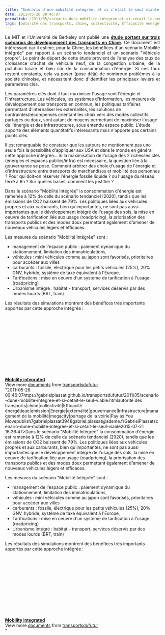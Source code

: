 ```yaml
---
title: "Scénario d'une mobilité intégrée, et si c'était le seul viable ?"
date: 2011-05-26 09:46:07
permalink: /2011/05/scenario-dune-mobilite-integree-et-si-cetait-le-seul-viable.html
tags: [autorité des transports, chine, collectivité, Efficacité énergétique, emission, Energie, externalité, gouvernance, Infrastructure, management de la mobilité, megacity, partage de la voirie, Pay as You Move]
---
```


<p style="text-align: justify;">Le MIT et l'Université de Berkeley ont publié une <strong><a href="https://www.jtlu.org/index.php/jtlu/article/view/151" target="_blank">étude portant sur trois scénarios de développement des transports en Chine</a></strong>. Ce document est intéressant car il estime, pour la Chine, les bénéfices d'un scénario Mobilité intégrée" par rapport à un scénario tendanciel et un scénario "Véhicule propre". Le point de départ de cette étude provient de l'analyse des taux de croissance d'achat de véhicule neuf, de la congestion urbaine, de la pollution locale et bien sûr de la consommation d'énergie. Si ces taux restent constants, cela va poser (pose déjà) de nombreux problèmes à la société chinoise, et nécessitent donc d'identifier les principaux leviers et paramètres clés.</p> <p style=""text-align: justify>Les paramètres clés dont il faut maximiser l'usage sont l'énergie et l'infrastructure. Les véhicules, les systèmes d'information, les mesures de développement des transports en commun, les politiques tarifaires permettant d'internaliser les externalités, les solutions de contraintes/récompenses orientant les choix vers des modes collectifs, partagés ou doux, sont autant de moyens permettant de maximiser l'usage de l'énergie et des infrastructures, sous entendu espace public. L'étude apporte des éléments quantitatifs intéressants mais n'apporte pas certains points clés.</p> <p style=""text-align: justify>Il est remarquable de constater que les auteurs ne mentionnent pas une seule fois la possibilité d'appliquer aux USA et dans le monde en général cette approche intégrée... Si la maximisation de l'usage des 2 richesses clés (énergies et espaces publics/infra) est nécessaire, la question liée à la gouvernance se pose. Comment arbitrer des choix d'usage de l'énergie et d'infrastructure entre transports de marchandises et mobilité des personnes ? Pour qui doit-on réserver l'énergie fossile liquide ? ou l'usage du réseau ferré à 8h ? Sur quelles bases, comment les justifier ? </p>  <!--more-->   <p style=""text-align: justify>Dans le scénario "Mobilité Intégrée" la consommation d'énergie est ramenée à 12% de celle du scénario tendanciel (2020), tandis que les émissions de CO2 baissent de 79%. Les politiques liées aux véhicules propres et aux carburants, bien qu'importantes, ne sont pas aussi importantes que le développement intégré de l'usage des sols, la mise en oeuvre de tarification liée aux usage (roadpricing), la priorisation des transports publics et des modes doux permettant également d'amener de nouveaux véhicules légers et efficaces.</p> <p style=""text-align: justify>Les mesures du scénario "Mobilité Intégrée" sont :</p> <ul> <li> <div style=""text-align: justify>management de l'espace public : paiement dynamique du stationnement, limitation des immatriculations,</div> </li> <li> <div style=""text-align: justify>véhicules : mini véhicules comme au japon sont favorisés, prioritaires pour accéder aux villes</div> </li> <li> <div style=""text-align: justify>carburants : fossile, électrique pour les petits véhicules (25%), 20% GNV, hybride, système de taxe équivalent à l'Europe,</div> </li> <li> <div style=""text-align: justify>Tarifications : mise en oeuvre d'un système de tarification à l'usage (roadpricing)</div> </li> <li> <div style=""text-align: justify>Urbanisme intégré : habitat - transport, services déservis par des modes lourds (BRT, train)</div> </li> </ul> <p style=""text-align: justify>Les résultats des simulations montrent des bénéfices très importants apportés par cette approche intégrée :</p> <p style=""text-align: justify> <a href="https://gabrielplassat.github.io/transportsdufutur/wp-content/uploads/sites/6/old/6a0120a66d2ad4970b014e88adc08e970d-800wi.jpg"" rel=""lightbox""><img rel=""lightbox[]"" alt=""Mob_int"" class=""asset  asset-image at-xid-6a0120a66d2ad4970b014e88adc08e970d"" src=""/wp-content/uploads/sites/6/old/6a0120a66d2ad4970b014e88adc08e970d-500wi.jpg"" style=""display: block margin-left: auto margin-right: auto title=""Mob_int"" /></a> <br /><a href="https://gabrielplassat.github.io/transportsdufutur/wp-content/uploads/sites/6/old/6a0120a66d2ad4970b0154328d3b93970c-800wi.jpg"" rel=""lightbox""><img rel=""lightbox[]"" alt=""Mob_int2"" class=""asset  asset-image at-xid-6a0120a66d2ad4970b0154328d3b93970c"" src=""/wp-content/uploads/sites/6/old/6a0120a66d2ad4970b0154328d3b93970c-500wi.jpg"" style=""display: block margin-left: auto margin-right: auto title=""Mob_int2"" /></a> <br /> <br /> <br /></p> <div id=""__ss_8097425"" style=""width: 477px><strong style=""display: block margin: 12px 0 4px><a href=""http://www.slideshare.net/transportsdufutur/mobility-integrated"" title=""Mobility integrated"">Mobility integrated</a></strong> <iframe frameborder=""0"" height=""510"" marginheight=""0"" marginwidth=""0"" scrolling=""no"" src=""http://www.slideshare.net/slideshow/embed_code/8097425"" width=""477""></iframe> <div style=""padding: 5px 0 12px>View more <a href=""http://www.slideshare.net/"">documents</a> from <a href=""http://www.slideshare.net/transportsdufutur"">transportsdufutur</a></div> </div>"2011-05-26 09:46:07https://gabrielplassat.github.io/transportsdufutur/2011/05/scenario-dune-mobilite-integree-et-si-cetait-le-seul-viable.htmlautorité des transports|chine|collectivité|Efficacité énergétique|emission|Energie|externalité|gouvernance|Infrastructure|management de la mobilité|megacity|partage de la voirie|Pay as You Movepublish7gabrielplassat3948gabriel.plassat@ademe.frGabrielPlassatscenario-dune-mobilite-integree-et-si-cetait-le-seul-viable2015-07-21 16:36:47>Dans le scénario "Mobilité Intégrée" la consommation d'énergie est ramenée à 12% de celle du scénario tendanciel (2020), tandis que les émissions de CO2 baissent de 79%. Les politiques liées aux véhicules propres et aux carburants, bien qu'importantes, ne sont pas aussi importantes que le développement intégré de l'usage des sols, la mise en oeuvre de tarification liée aux usage (roadpricing), la priorisation des transports publics et des modes doux permettant également d'amener de nouveaux véhicules légers et efficaces.</p> <p style=""text-align: justify>Les mesures du scénario "Mobilité Intégrée" sont :</p> <ul> <li> <div style=""text-align: justify>management de l'espace public : paiement dynamique du stationnement, limitation des immatriculations,</div> </li> <li> <div style=""text-align: justify>véhicules : mini véhicules comme au japon sont favorisés, prioritaires pour accéder aux villes</div> </li> <li> <div style=""text-align: justify>carburants : fossile, électrique pour les petits véhicules (25%), 20% GNV, hybride, système de taxe équivalent à l'Europe,</div> </li> <li> <div style=""text-align: justify>Tarifications : mise en oeuvre d'un système de tarification à l'usage (roadpricing)</div> </li> <li> <div style=""text-align: justify>Urbanisme intégré : habitat - transport, services déservis par des modes lourds (BRT, train)</div> </li> </ul> <p style=""text-align: justify>Les résultats des simulations montrent des bénéfices très importants apportés par cette approche intégrée :</p> <p style=""text-align: justify> <a href="https://gabrielplassat.github.io/transportsdufutur/wp-content/uploads/sites/6/old/6a0120a66d2ad4970b014e88adc08e970d-800wi.jpg"" rel=""lightbox""><img rel=""lightbox[]"" alt=""Mob_int"" class=""asset  asset-image at-xid-6a0120a66d2ad4970b014e88adc08e970d"" src=""/wp-content/uploads/sites/6/old/6a0120a66d2ad4970b014e88adc08e970d-500wi.jpg"" style=""display: blocktitle=""Mob_int"" /></a> <br /><a href="https://gabrielplassat.github.io/transportsdufutur/wp-content/uploads/sites/6/old/6a0120a66d2ad4970b0154328d3b93970c-800wi.jpg"" rel=""lightbox""><img rel=""lightbox[]"" alt=""Mob_int2"" class=""asset  asset-image at-xid-6a0120a66d2ad4970b0154328d3b93970c"" src=""/wp-content/uploads/sites/6/old/6a0120a66d2ad4970b0154328d3b93970c-500wi.jpg"" style=""display: blocktitle=""Mob_int2"" /></a> <br /> <br /> <br /></p> <div id=""__ss_8097425"" style=""width: 477px><strong style=""display: block><a href=""http://www.slideshare.net/transportsdufutur/mobility-integrated"" title=""Mobility integrated"">Mobility integrated</a></strong> <iframe frameborder=""0"" height=""510"" marginheight=""0"" marginwidth=""0"" scrolling=""no"" src=""http://www.slideshare.net/slideshow/embed_code/8097425"" width=""477""></iframe> <div style=""padding: 5px 0 12px>View more <a href=""http://www.slideshare.net/"">documents</a> from <a href=""http://www.slideshare.net/transportsdufutur"">transportsdufutur</a></div> </div>"
